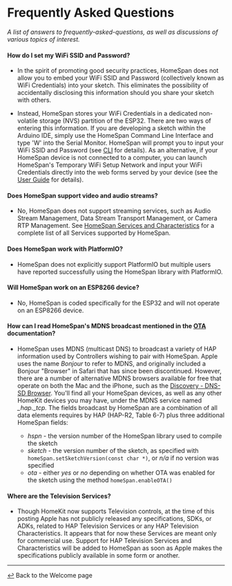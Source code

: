 # Frequently Asked Questions

*A list of answers to frequently-asked-questions, as well as discussions of various topics of interest.*

#### How do I set my WiFi SSID and Password?

* In the spirit of promoting good security practices, HomeSpan does not allow you to embed your WiFi SSID and Password (collectively known as WiFi Credentials) into your sketch.  This eliminates the possibility of accidentally disclosing this information should you share your sketch with others.

* Instead, HomeSpan stores your WiFi Credentials in a dedicated non-volatile storage (NVS) partition of the ESP32.  There are two ways of entering this information.  If you are developing a sketch within the Arduino IDE, simply use the HomeSpan Command Line Interface and type 'W' into the Serial Monitor.  HomeSpan will prompt you to input your WiFi SSID and Password (see [CLI](CLI.md) for details).  As an alternative, if your HomeSpan device is not connected to a computer, you can launch HomeSpan's Temporary WiFi Setup Network and input your WiFi Credentials directly into the web forms served by your device (see the [User Guide](UserGuide.md#setting-homespans-wifi-credentials-and-setup-code) for details).

#### Does HomeSpan support video and audio streams?

* No, HomeSpan does not support streaming services, such as Audio Stream Management, Data Stream Transport Management, or Camera RTP Management.  See [HomeSpan Services and Characteristics](ServiceList.md) for a complete list of all Services supported by HomeSpan.

#### Does HomeSpan work with PlatformIO?

* HomeSpan does not explicitly support PlatformIO but multiple users have reported successfully using the HomeSpan library with PlatformIO.

#### Will HomeSpan work on an ESP8266 device?

* No, HomeSpan is coded specifically for the ESP32 and will not operate on an ESP8266 device.

#### How can I read HomeSpan's MDNS broadcast mentioned in the [OTA](OTA.md) documentation?

* HomeSpan uses MDNS (multicast DNS) to broadcast a variety of HAP information used by Controllers wishing to pair with HomeSpan.  Apple uses the name *Bonjour* to refer to MDNS, and originally included a Bonjour "Browser" in Safari that has since been discontinued.  However, there are a number of alternative MDNS browsers available for free that operate on both the Mac and the iPhone, such as the [Discovery - DNS-SD Browser](https://apps.apple.com/us/app/discovery-dns-sd-browser/id1381004916?mt=12).  You'll find all your HomeSpan devices, as well as any other HomeKit devices you may have, under the MDNS service named *_hap._tcp.*  The fields broadcast by HomeSpan are a combination of all data elements requires by HAP (HAP-R2, Table 6-7) plus three additional HomeSpan fields:

  * *hspn* - the version number of the HomeSpan library used to compile the sketch
  * *sketch* - the version number of the sketch, as specified with `homeSpan.setSketchVersion(const char *)`, or *n/a* if no version was specified
  * *ota* - either *yes* or *no* depending on whether OTA was enabled for the sketch using the method `homeSpan.enableOTA()` 

#### Where are the Television Services?

* Though HomeKit now supports Television controls, at the time of this posting Apple has not publicly released any specifications, SDKs, or ADKs, related to HAP Television Services or any HAP Television Characteristics.  It appears that for now these Services are meant only for commercial use.  Support for HAP Television Services and Characteristics will be added to HomeSpan as soon as Apple makes the specifications publicly available in some form or another.

---

[↩️](README.md) Back to the Welcome page

